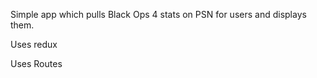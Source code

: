 
Simple app which pulls Black Ops 4 stats on PSN for users and displays them.

Uses redux

Uses Routes
